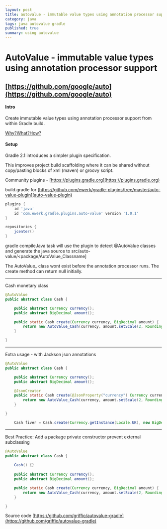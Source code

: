 ```yaml
---
layout: post
title: autovalue - immutable value types using annotation processor support from Gradle build
category: java
tags: java autovalue gradle
published: true
summary: using autovalue
---
```


# AutoValue - immutable value types using annotation processor support

## [https://github.com/google/auto](https://github.com/google/auto)

#### Intro

Create immutable value types using annotation processor support from within Gradle build.

[Why?What?How?](https://docs.google.com/presentation/d/14u_h-lMn7f1rXE1nDiLX0azS3IkgjGl5uxp5jGJ75RE/edit?pli=1#slide=id.g2a5e9c4a8_00)

#### Setup

Gradle 2.1 introduces a simpler plugin specification.

This improves project build scaffolding where it can be shared without copy/pasting blocks of xml (maven) or
groovy script.

Community plugins - [https://plugins.gradle.org](https://plugins.gradle.org)

build.gradle for [https://github.com/ewerk/gradle-plugins/tree/master/auto-value-plugin](auto-value-plugin)

~~~groovy
plugins {
    id 'java'
    id 'com.ewerk.gradle.plugins.auto-value' version '1.0.1'
}

repositories {
    jcenter()
}

~~~

gradle compileJava task will use the plugin to detect @AutoValue classes and generate the java source to
src/auto-value/<package/AutoValue_Classname]

The AutoValue_ class wont exist before the annotation processor runs. The create method can return null initially.

---

Cash monetary class

~~~java
@AutoValue
public abstract class Cash {

    public abstract Currency currency();
    public abstract BigDecimal amount();

    public static Cash create(Currency currency, BigDecimal amount) {
        return new AutoValue_Cash(currency, amount.setScale(2, RoundingMode.HALF_UP));
    }

}
~~~
---

Extra usage - with Jackson json annotations

~~~java
@AutoValue
public abstract class Cash {

    public abstract Currency currency();
    public abstract BigDecimal amount();

    @JsonCreator
    public static Cash create(@JsonProperty("currency") Currency currency, @JsonProperty("amount") BigDecimal amount) {
        return new AutoValue_Cash(currency, amount.setScale(2, RoundingMode.HALF_UP));
    }

}
~~~

~~~java
    Cash fiver = Cash.create(Currency.getInstance(Locale.UK), new BigDecimal("5.00"));
~~~

---

Best Practice: Add a package private constructor prevent external subclassing

~~~java
@AutoValue
public abstract class Cash {
    
    Cash() {}
 
    public abstract Currency currency();
    public abstract BigDecimal amount();

    public static Cash create(Currency currency, BigDecimal amount) {
        return new AutoValue_Cash(currency, amount.setScale(2, RoundingMode.HALF_UP));
    }

}
~~~

Source code [https://github.com/griffio/autovalue-gradle](https://github.com/griffio/autovalue-gradle)
